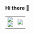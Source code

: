 ### Hi there 👋

<table>
  <tr>
    <td>
      <a href="https://github.com/anuraghazra/github-readme-stats">
        <img src="https://github-readme-stats.vercel.app/api?username=chinosk6&count_private=true&show_icons=true" />
      </a>
      <br>
      <a href="https://github.com/anuraghazra/github-readme-stats">
        <img src="https://github-readme-stats.vercel.app/api/top-langs/?username=chinosk6&layout=compact" />
      </a>
    </td>
    <td>
      <a href="https://spotify-github-profile.kittinanx.com/api/view?uid=31sqkm3fezdd46nlj5imytkag4v4&redirect=true">
        <img src="https://spotify-github-profile.kittinanx.com/api/view?uid=31sqkm3fezdd46nlj5imytkag4v4&cover_image=true&theme=default&show_offline=false&background_color=000000&interchange=true&bar_color=53b14f&bar_color_cover=true" />
      </a>
    </td>
  </tr>
</table>


<!--
**chinosk114514/chinosk114514** is a ✨ _special_ ✨ repository because its `README.md` (this file) appears on your GitHub profile.

Here are some ideas to get you started:

- 🔭 I’m currently working on ...
- 🌱 I’m currently learning ...
- 👯 I’m looking to collaborate on ...
- 🤔 I’m looking for help with ...
- 💬 Ask me about ...
- 📫 How to reach me: ...
- 😄 Pronouns: ...
- ⚡ Fun fact: ...
-->
